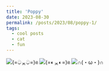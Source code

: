 ```yaml
---
title: 'Poppy'
date: 2023-08-30
permalink: /posts/2023/08/poppy-1/
tags:
  - cool posts
  - cat
  - fun
---
```

<img src="/edit/master/images/poppy1.jpg" alt="(=ටᆽට=)ฅ" class="my-image">
<img src="master/images/poppy2.jpg" alt="(=◐ᆽ◐=)ฅ" class="my-image">
<img src="master/images/poppy3.jpg" alt="∩(・ω・)∩" class="my-image">


